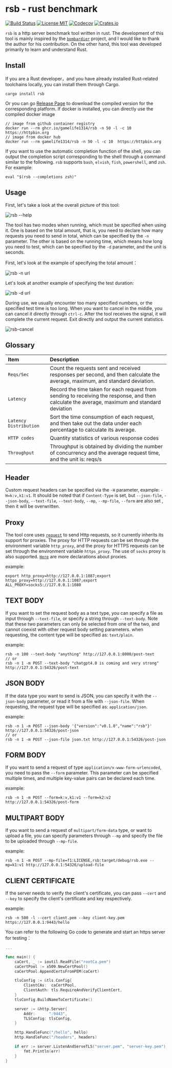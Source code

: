 # rsb - rust benchmark

[![Build Status](https://github.com/gamelife1314/rsb/workflows/CI/badge.svg)](https://github.com/gamelife1314/rsb/actions)
[![License MIT](https://img.shields.io/badge/liccense-MIT-green?style=flat&logo=PowerShell)](https://github.com/gamelife1314/rsb/blob/main/LICENSE)
[![Codecov](https://codecov.io/gh/gamelife1314/rsb/branch/main/graph/badge.svg)](https://app.codecov.io/gh/gamelife1314/rsb)
[![Crates.io](https://img.shields.io/badge/crates.io-v0.1.6-blue)](https://crates.io/crates/rsb)

`rsb` is a http server benchmark tool written in rust. The development of this tool is mainly inspired 
by the [`bombardier`](https://github.com/codesenberg/bombardier) project, and I would like to thank the author for his 
contribution. On the other hand, this tool was developed primarily to learn and understand Rust.

## Install

If you are a Rust developer，and you have already installed Rust-related toolchains locally, you can install them 
through Cargo.

    cargo install rsb

Or you can go [Release Page](https://github.com/gamelife1314/rsb/releases) to download the compiled version for the 
corresponding platform. If docker is installed, you can directly use the compiled docker image

    // image from github container registry
    docker run --rm ghcr.io/gamelife1314/rsb -n 50 -l -c 10  https://httpbin.org
    // image from docker hub
    docker run --rm gamelife1314/rsb -n 50 -l -c 10  https://httpbin.org

If you want to use the automatic completion function of the shell, you can output the completion script corresponding 
to the shell through a command similar to the following. `rsb` supports `bash`, `elvish`, `fish`, `powershell`, and `zsh`.
For example:
    
    eval "$(rsb --completions zsh)"

## Usage

First, let's take a look at the overall picture of this tool:

![rsb --help](./assets/rsb-help.png)

The tool has two modes when running, which must be specified when using it. One is based on the total amount, that is, 
you need to declare how many requests you need to send in total, which can be specified by the `-n` parameter. The other 
is based on the running time, which means how long you need to test, which can be specified by the `-d` parameter, and 
the unit is seconds.

First, let's look at the example of specifying the total amount：

![rsb -n url](./assets/basic.gif)

Let's look at another example of specifying the test duration:

![rsb -d url](./assets/duration.gif)

During use, we usually encounter too many specified numbers, or the specified test time is too long. When you want to 
cancel in the middle, you can cancel it directly through `ctrl-c`. After the tool receives the signal, it will complete 
the current request. Exit directly and output the current statistics.

![rsb-cancel](./assets/cancel.gif)

## Glossary

| Item                   | Description                                                                                                                                   |
|:-----------------------|:----------------------------------------------------------------------------------------------------------------------------------------------|
| `Reqs/Sec`             | Count the requests sent and received responses per second, and then calculate the average, maximum, and standard deviation.                   |
| `Latency`              | Record the time taken for each request from sending to receiving the response, and then calculate the average, maximum and standard deviation |
| `Latency Distribution` | Sort the time consumption of each request, and then take out the data under each percentage to calculate its average.                         |
| `HTTP codes`           | Quantity statistics of various response codes                                                                                                 |
| `Throughput`           | Throughput is obtained by dividing the number of concurrency and the average request time, and the unit is: reqs/s                            |


## Header

Custom request headers can be specified via the `-H` parameter, example: `-H=k:v,k1:v1`. It should be noted that if 
`Content-Type` is set, but `--json-file`, `--json-body`, `--text-file`, `--text-body`, `--mp`, `--mp-file`, `--form` 
are also set , then it will be overwritten.

## Proxy

The tool core uses [`request`](https://github.com/seanmonstar/reqwest) to send Http requests, so it currently inherits 
its support for proxies. The proxy for HTTP requests can be set through the environment variable `http_proxy`, and the 
proxy for HTTPS requests can be set through the environment variable `https_proxy`. The use of `socks` proxy is also 
    supported. [`Here`](https://docs.rs/reqwest/latest/reqwest/#proxies) are more declarations about proxies.

example:

    export http_proxy=http://127.0.0.1:1087;export https_proxy=http://127.0.0.1:1087;export ALL_PROXY=socks5://127.0.0.1:1080

## TEXT BODY

If you want to set the request body as a text type, you can specify a file as input through `--text-file`, or specify a 
string through `--text-body`. Note that these two parameters can only be selected from one of the two, and cannot 
coexist with other request body setting parameters. when requesting, the content type will be specified as: `text/plain`.

example:

    rsb -n 100 --text-body "anything" http://127.0.0.1:8000/post-text
    // or
    rsb -n 1 -m POST --text-body "chatgpt4.0 is coming and very strong" http://127.0.0.1:54326/post-text

## JSON BODY

If the data type you want to send is JSON, you can specify it with the `--json-body` parameter, or read it from a 
file with `--json-file`. When requesting, the request type will be specified as: `application/json`.

example:

    rsb -n 1 -m POST --json-body '{"version":"v0.1.0","name":"rsb"}' http://127.0.0.1:54326/post-json
    // or
    rsb -n 1 -m POST --json-file json.txt http://127.0.0.1:54326/post-json

## FORM BODY

If you want to send a request of type `application/x-www-form-urlencoded`, you need to pass the `--form` parameter.
This parameter can be specified multiple times, and multiple key-value pairs can be declared each time.

example:
    
    rsb -n 1 -m POST --form=k:v,k1:v1 --form=k2:v2 http://127.0.0.1:54326/post-form

## MULTIPART BODY

If you want to send a request of `multipart/form-data` type, or want to upload a file, you can specify parameters 
through `--mp` and specify the file to be uploaded through `--mp-file`.

example:
    
    rsb -n 1 -m POST --mp-file=f1:LICENSE,rsb:target/debug/rsb.exe --mp=k1:v1 http://127.0.0.1:54326/upload-file

## CLIENT CERTIFICATE

If the server needs to verify the client's certificate, you can pass `--cert` and `--key` to specify the client's 
certificate and key respectively.

example:

    rsb -n 500 -l --cert client.pem --key client-key.pem  https://127.0.0.1:9443/hello

You can refer to the following Go code to generate and start an https server for testing：

```go
...

func main() {
	caCert, _ := ioutil.ReadFile("rootCa.pem")
	caCertPool := x509.NewCertPool()
	caCertPool.AppendCertsFromPEM(caCert)

	tlsConfig := &tls.Config{
		ClientCAs:  caCertPool,
		ClientAuth: tls.RequireAndVerifyClientCert,
	}
	tlsConfig.BuildNameToCertificate()

	server := &http.Server{
		Addr:      ":9443",
		TLSConfig: tlsConfig,
	}

	http.HandleFunc("/hello", hello)
	http.HandleFunc("/headers", headers)

	if err := server.ListenAndServeTLS("server.pem", "server-key.pem"); err != nil {
		fmt.Println(err)
	}
}
```